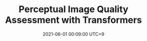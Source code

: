 ---
title:          "Perceptual Image Quality Assessment with Transformers"
date:           2021-06-01 00:09:00 UTC+9
selected:       true
pub:            "IEEE/CVF Conference on Computer Vision and Pattern Recognition Workshops (CVPRW)"
pub_date:       "2021"
authors:
- Manri Cheon
- Sung-Jun Yoon
- Byungyeon Kang
- Junwoo Lee
links:
  Paper: https://openaccess.thecvf.com/content/CVPR2021W/NTIRE/html/Cheon_Perceptual_Image_Quality_Assessment_With_Transformers_CVPRW_2021_paper.html
  Arxiv: https://arxiv.org/abs/2104.14730
---